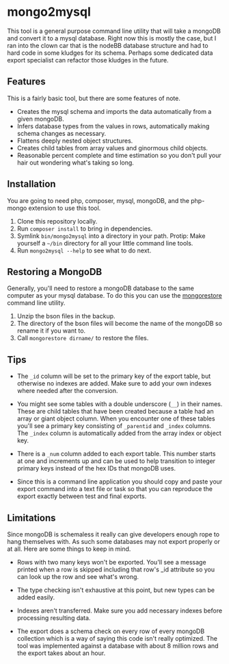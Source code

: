 # mongo2mysql

This tool is a general purpose command line utility that will take a mongoDB and convert it to a mysql database.
Right now this is mostly the case, but I ran into the clown car that is the nodeBB database structure and had to hard
code in some kludges for its schema. Perhaps some dedicated data export specialist can refactor those kludges in the future.

## Features

This is a fairly basic tool, but there are some features of note.

* Creates the mysql schema and imports the data automatically from a given mongoDB.
* Infers database types from the values in rows, automatically making schema changes as necessary.
* Flattens deeply nested object structures.
* Creates child tables from array values and ginormous child objects.
* Reasonable percent complete and time estimation so you don't pull your hair out wondering what's taking so long.

## Installation

You are going to need php, composer, mysql, mongoDB, and the php-mongo extension to use this tool.

1. Clone this repository locally.
2. Run `composer install` to bring in dependencies.
3. Symlink `bin/mongo2mysql` into a directory in your path. Protip: Make yourself a `~/bin` directory for all your little
command line tools.
4. Run `mongo2mysql --help` to see what to do next.

## Restoring a MongoDB

Generally, you'll need to restore a mongoDB database to the same computer as your mysql database.
To do this you can use the [mongorestore](//docs.mongodb.org/manual/tutorial/backup-with-mongodump/#restore-a-database-with-mongorestore) command line utility.

1. Unzip the bson files in the backup.
2. The directory of the bson files will become the name of the mongoDB so rename it if you want to.
3. Call `mongorestore dirname/` to restore the files.

## Tips

* The `_id` column will be set to the primary key of the export table, but otherwise no indexes are added. Make sure to
add your own indexes where needed after the conversion.

* You might see some tables with a double underscore (`__`) in their names. These are child tables that have been created
because a table had an array or giant object column. When you encounter one of these tables you'll see a primary key
consisting of `_parentid` and `_index` columns. The `_index` column is automatically added from the array index or object key.

* There is a `_num` column added to each export table. This number starts at one and increments up and can be used to
help transition to integer primary keys instead of the hex IDs that mongoDB uses.

* Since this is a command line application you should copy and paste your export command into a text file or task so that you can reproduce the export exactly between test and final exports.


## Limitations

Since mongoDB is schemaless it really can give developers enough rope to hang themselves with.
As such some databases may not export properly or at all. Here are some things to keep in mind.

* Rows with two many keys won't be exported. You'll see a message printed when a row is skipped including that row's _id
attribute so you can look up the row and see what's wrong.

* The type checking isn't exhaustive at this point, but new types can be added easily.

* Indexes aren't transferred. Make sure you add necessary indexes before processing resulting data.

* The export does a schema check on every row of every mongoDB collection which is a way of saying this code isn't really
optimized. The tool was implemented against a database with about 8 million rows and the export takes about an hour.
